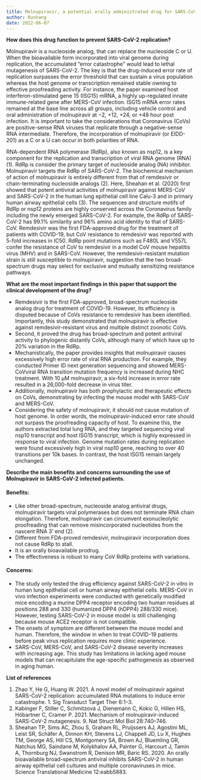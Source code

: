 ```yaml
---
title: Molnupiravir, a potential orally administrated drug for SARS-CoV-2
author: Runhang 
date: 2022-06-07
---
```


**How does this drug function to prevent SARS-CoV-2 replication?**

Molnupiravir is a nucleoside analog, that can replace the nucleoside C or U. When the bioavailable form incorporated into viral genome during replication, the accumulated “error catastrophe” would lead to lethal mutagenesis of SARS-CoV-2. 
The key is that the drug-induced error rate of replication surpasses the error threshold that can sustain a virus population whereas the host genome or transcription remained stable owning to effective proofreading activity. For instance, the paper examined host interferon-stimulated gene 15 (ISG15) mRNA, a highly up-regulated innate immune-related gene after MERS-CoV infection. ISG15 mRNA error rates remained at the base line across all groups, including vehicle control and oral administration of molnupiravir at −2, +12, +24, or +48 hour post infection. It is important to take the considerations that Coronavirus (CoVs) are positive-sense RNA viruses that replicate through a negative-sense RNA intermediate. Therefore, the incorporation of molnupiravir (or EIDD-201) as a C or a U can occur in both polarities of RNA. 

RNA-dependent RNA polymerase (RdRp), also known as nsp12, is a key component for the replication and transcription of viral RNA genome (RNA) (1). RdRp is consider the primary target of nucleoside analog (NA) inhibitor. Molnupiravir targets the RdRp of SARS-CoV-2. The biochemical mechanism of action of molnupiravir is entirely different from that of remdesivir or chain-terminating nucleoside analogs (2). Here, Sheahan et al. (2020) first showed that potent antiviral activities of molnupiravir against MERS-CoV and SARS-CoV-2 in the human lung epithelial cell line Calu-3 and in primary human airway epithelial cells (3). The sequences and structure motifs of RdRp or nsp12 proteins are highly conserved across the Coronavirus family including the newly emerged SARS-CoV-2. For example, the RdRp of SARS-CoV-2 has 99.1% similarity and 96% amino acid identity to that of SARS-CoV. Remdesivir was the first FDA-approved drug for the treatment of patients with COVID-19, but CoV resistance to remdesivir was reported with 5-fold increases in IC50. RdRp point mutations such as F480L and V557L confer the resistance of CoV to remdesivir in a model CoV mouse hepatitis virus (MHV) and in SARS-CoV. However, the remdesivir-resistant mutation strain is still susceptible to molnupiravir, suggestion that the two broad-spectrum drugs may select for exclusive and mutually sensitizing resistance pathways.

**What are the most important findings in this paper that support the clinical development of the drug?**

- Remdesivir is the first FDA-approved, broad-spectrum nucleoside analog drug for treatment of COVID-19. However, its efficiency is disputed because of CoVs resistance to remdesivir has been identified. Importantly, this study demonstrated that molnupiravir is effective against remdesivir-resistant virus and multiple distinct zoonotic CoVs. 
- Second, it proved the drug has broad-spectrum and potent antiviral activity to phylogenic distantly CoVs, although many of which have up to 20% variation in the RdRp. 
- Mechanistically, the paper provides insights that molnupiravir causes excessively high error rate of viral RNA production. For example, they conducted Primer ID next generation sequencing and showed MERS-CoVviral RNA transition mutation frequency is increased during NHC treatment. With 10 μM molnupiravir, a six-fold increase in error rate resulted in a 26,000-fold decrease in virus titer. 
- Additionally, molnupiravir has both prophylactic and therapeutic effects on CoVs, demonstrating by infecting the mouse model with SARS-CoV and MERS-CoV. 
- Considering the safety of molnupiravir, it should not cause mutation of host genome. In order words, the molnupiravir-induced error rate should not surpass the proofreading capacity of host. To examine this, the authors extracted total lung RNA, and they targeted sequencing viral nsp10 transcript and host ISG15 transcript, which is highly expressed in response to viral infection. Genome mutation rates during replication were found excessively high in viral nsp10 gene, reaching to over 40 transitions per 10k bases. In contrast, the host ISG15 remain largely unchanged. 

**Describe the main benefits and concerns surrounding the use of Molnupiravir in SARS-CoV-2 infected patients.**

#### Benefits: 
- Like other broad-spectrum, nucleoside analog antiviral drugs, molnupiravir targets viral polymerases but does not terminate RNA chain elongation. Therefore, molnupiravir can circumvent exonucleolytic proofreading that can remove misincorporated nucleotides from the nascent RNA 3’ end (2). 
- Different from FDA-proved remdesivir, molnupiravir incorporation does not cause RdRp to stall. 
- It is an orally bioavailable prodrug. 
- The effectiveness is robust to many CoV RdRp proteins with variations. 

#### Concerns: 
- The study only tested the drug efficiency against SARS-CoV-2 in vitro in human lung epithelial cell or human airway epithelial cells. MERS-CoV in vivo infection experiments were conducted with genetically modified mice encoding a murine DPP4 receptor encoding two human residues at positions 288 and 330 (humanized DPP4 (hDPP4) 288/330 mice). However, testing SARS-CoV-2 in mouse model is still challenging because mouse ACE2 receptor is not compatible. 
- The onsets of symptom are different between the mouse model and human. Therefore, the window in when to treat COVID-19 patients before peak virus replication requires more clinic experience. 
- SARS-CoV, MERS-CoV, and SARS-CoV-2 disease severity increases with increasing age. This study has limitations in lacking aged mouse models that can recapitulate the age-specific pathogenesis as observed in aging human. 



**List of references**

1. Zhao Y, He G, Huang W. 2021. A novel model of molnupiravir against SARS-CoV-2 replication: accumulated RNA mutations to induce error catastrophe. 1. Sig Transduct Target Ther 6:1–3.
2. Kabinger F, Stiller C, Schmitzová J, Dienemann C, Kokic G, Hillen HS, Höbartner C, Cramer P. 2021. Mechanism of molnupiravir-induced SARS-CoV-2 mutagenesis. 9. Nat Struct Mol Biol 28:740–746.
3. Sheahan TP, Sims AC, Zhou S, Graham RL, Pruijssers AJ, Agostini ML, Leist SR, Schäfer A, Dinnon KH, Stevens LJ, Chappell JD, Lu X, Hughes TM, George AS, Hill CS, Montgomery SA, Brown AJ, Bluemling GR, Natchus MG, Saindane M, Kolykhalov AA, Painter G, Harcourt J, Tamin A, Thornburg NJ, Swanstrom R, Denison MR, Baric RS. 2020. An orally bioavailable broad-spectrum antiviral inhibits SARS-CoV-2 in human airway epithelial cell cultures and multiple coronaviruses in mice. Science Translational Medicine 12:eabb5883.


